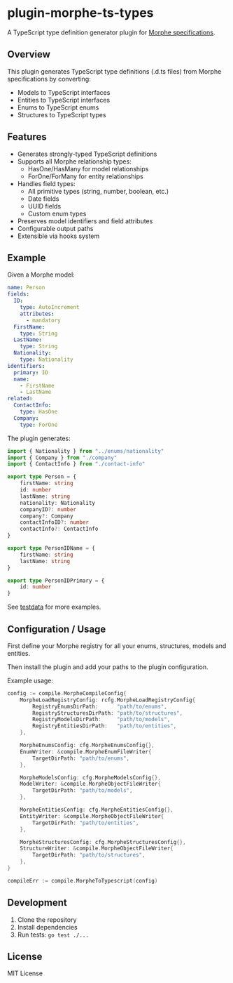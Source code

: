 # plugin-morphe-ts-types

A TypeScript type definition generator plugin for [Morphe specifications](https://github.com/kalo-build/morphe-spec).

## Overview

This plugin generates TypeScript type definitions (.d.ts files) from Morphe specifications by converting:

- Models to TypeScript interfaces
- Entities to TypeScript interfaces
- Enums to TypeScript enums
- Structures to TypeScript types

## Features

- Generates strongly-typed TypeScript definitions
- Supports all Morphe relationship types:
  - HasOne/HasMany for model relationships
  - ForOne/ForMany for entity relationships
- Handles field types:
  - All primitive types (string, number, boolean, etc.)
  - Date fields
  - UUID fields
  - Custom enum types
- Preserves model identifiers and field attributes
- Configurable output paths
- Extensible via hooks system

## Example

Given a Morphe model:

``` yaml
name: Person
fields:
  ID:
    type: AutoIncrement
    attributes:
      - mandatory
  FirstName:
    type: String
  LastName:
    type: String
  Nationality:
    type: Nationality
identifiers:
  primary: ID
  name:
    - FirstName
    - LastName
related:
  ContactInfo:
    type: HasOne
  Company:
    type: ForOne
```

The plugin generates:

``` typescript
import { Nationality } from "../enums/nationality"
import { Company } from "./company"
import { ContactInfo } from "./contact-info"

export type Person = {
	firstName: string
	id: number
	lastName: string
	nationality: Nationality
	companyID?: number
	company?: Company
	contactInfoID?: number
	contactInfo?: ContactInfo
}

export type PersonIDName = {
	firstName: string
	lastName: string
}

export type PersonIDPrimary = {
	id: number
}
```

See [testdata](https://github.com/kalo-build/plugin-morphe-ts-types/tree/main/testdata) for more examples.

## Configuration / Usage

First define your Morphe registry for all your enums, structures, models and entities.

Then install the plugin and add your paths to the plugin configuration.

Example usage:

``` go
config := compile.MorpheCompileConfig{
    MorpheLoadRegistryConfig: rcfg.MorpheLoadRegistryConfig{
        RegistryEnumsDirPath:      "path/to/enums",
        RegistryStructuresDirPath: "path/to/structures",
        RegistryModelsDirPath:     "path/to/models",
        RegistryEntitiesDirPath:   "path/to/entities",
    },

    MorpheEnumsConfig: cfg.MorpheEnumsConfig{},
    EnumWriter: &compile.MorpheEnumFileWriter{
        TargetDirPath: "path/to/enums",
    },

    MorpheModelsConfig: cfg.MorpheModelsConfig{},
    ModelWriter: &compile.MorpheObjectFileWriter{
        TargetDirPath: "path/to/models",
    },

    MorpheEntitiesConfig: cfg.MorpheEntitiesConfig{},
    EntityWriter: &compile.MorpheObjectFileWriter{
        TargetDirPath: "path/to/entities",
    },

    MorpheStructuresConfig: cfg.MorpheStructuresConfig{},
    StructureWriter: &compile.MorpheObjectFileWriter{
        TargetDirPath: "path/to/structures",
    },
}

compileErr := compile.MorpheToTypescript(config)
```

## Development

1. Clone the repository
2. Install dependencies
3. Run tests: `go test ./...`

## License

MIT License
